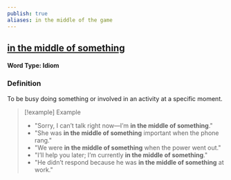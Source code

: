 ```yaml
---
publish: true
aliases: in the middle of the game
---
```


## [in the middle of something](https://dictionary.cambridge.org/dictionary/english/in-the-middle-of-something)

#### Word Type: Idiom

### Definition
To be busy doing something or involved in an activity at a specific moment.

> [!example] Example
> 
> - "Sorry, I can’t talk right now—I’m **in the middle of something**."
> - "She was **in the middle of something** important when the phone rang."
> - "We were **in the middle of something** when the power went out."
> - "I’ll help you later; I’m currently **in the middle of something**."
> - "He didn’t respond because he was **in the middle of something** at work."
